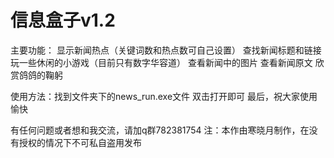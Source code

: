 # 信息盒子v1.2

主要功能：
显示新闻热点（关键词数和热点数可自己设置）
查找新闻标题和链接
玩一些休闲的小游戏（目前只有数字华容道）
查看新闻中的图片
查看新闻原文
欣赏鸽鸽的鞠躬

使用方法：找到文件夹下的news_run.exe文件
双击打开即可
最后，祝大家使用愉快

有任何问题或者想和我交流，请加q群782381754
注：本作由寒晓月制作，在没有授权的情况下不可私自盗用发布

